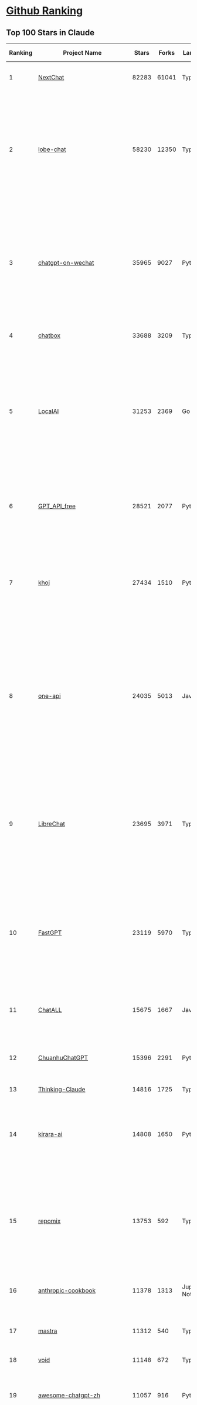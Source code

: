 [Github Ranking](../README.md)
==========

## Top 100 Stars in Claude

| Ranking | Project Name | Stars | Forks | Language | Open Issues | Description | Last Commit |
| ------- | ------------ | ----- | ----- | -------- | ----------- | ----------- | ----------- |
| 1 | [NextChat](https://github.com/ChatGPTNextWeb/NextChat) | 82283 | 61041 | TypeScript | 614 | ✨ Light and Fast AI Assistant. Support: Web \| iOS \| MacOS \| Android \|  Linux \| Windows | 2025-03-24T10:58:25Z |
| 2 | [lobe-chat](https://github.com/lobehub/lobe-chat) | 58230 | 12350 | TypeScript | 641 | 🤯 Lobe Chat - an open-source, modern-design AI chat framework. Supports Multi AI Providers( OpenAI / Claude 3 / Gemini / Ollama / DeepSeek / Qwen), Knowledge Base (file upload / knowledge management / RAG ), Multi-Modals (Plugins/Artifacts) and Thinking. One-click FREE deployment of your private ChatGPT/ Claude / DeepSeek application. | 2025-03-27T03:19:19Z |
| 3 | [chatgpt-on-wechat](https://github.com/zhayujie/chatgpt-on-wechat) | 35965 | 9027 | Python | 280 | 基于大模型搭建的聊天机器人，同时支持 微信公众号、企业微信应用、飞书、钉钉 等接入，可选择GPT3.5/GPT-4o/GPT-o1/ DeepSeek/Claude/文心一言/讯飞星火/通义千问/ Gemini/GLM-4/Claude/Kimi/LinkAI，能处理文本、语音和图片，访问操作系统和互联网，支持基于自有知识库进行定制企业智能客服。 | 2025-02-05T04:27:07Z |
| 4 | [chatbox](https://github.com/chatboxai/chatbox) | 33688 | 3209 | TypeScript | 622 | User-friendly Desktop Client App for AI Models/LLMs (GPT, Claude, Gemini, Ollama...) | 2025-03-20T15:20:56Z |
| 5 | [LocalAI](https://github.com/mudler/LocalAI) | 31253 | 2369 | Go | 417 | :robot: The free, Open Source alternative to OpenAI, Claude and others. Self-hosted and local-first. Drop-in replacement for OpenAI,  running on consumer-grade hardware. No GPU required. Runs gguf, transformers, diffusers and many more models architectures. Features: Generate Text, Audio, Video, Images, Voice Cloning, Distributed, P2P inference | 2025-03-26T13:40:21Z |
| 6 | [GPT_API_free](https://github.com/chatanywhere/GPT_API_free) | 28521 | 2077 | Python | 2 | Free ChatGPT&DeepSeek API Key，免费ChatGPT&DeepSeek API。免费接入DeepSeek API和GPT4 API，支持 gpt \| deepseek \| claude \| gemini \| grok 等排名靠前的常用大模型。 | 2025-03-17T20:29:27Z |
| 7 | [khoj](https://github.com/khoj-ai/khoj) | 27434 | 1510 | Python | 69 | Your AI second brain. Self-hostable. Get answers from the web or your docs. Build custom agents, schedule automations, do deep research. Turn any online or local LLM into your personal, autonomous AI (gpt, claude, gemini, llama, qwen, mistral). Get started - free. | 2025-03-26T13:11:00Z |
| 8 | [one-api](https://github.com/songquanpeng/one-api) | 24035 | 5013 | JavaScript | 816 | LLM API 管理 & 分发系统，支持 OpenAI、Azure、Anthropic Claude、Google Gemini、DeepSeek、字节豆包、ChatGLM、文心一言、讯飞星火、通义千问、360 智脑、腾讯混元等主流模型，统一 API 适配，可用于 key 管理与二次分发。单可执行文件，提供 Docker 镜像，一键部署，开箱即用。LLM API management & key redistribution system, unifying multiple providers under a single API. Single binary, Docker-ready, with an English UI. | 2025-02-21T11:30:22Z |
| 9 | [LibreChat](https://github.com/danny-avila/LibreChat) | 23695 | 3971 | TypeScript | 137 | Enhanced ChatGPT Clone: Features Agents, DeepSeek, Anthropic, AWS, OpenAI, Assistants API, Azure, Groq, o1, GPT-4o, Mistral, OpenRouter, Vertex AI, Gemini, Artifacts, AI model switching, message search, Code Interpreter, langchain, DALL-E-3, OpenAPI Actions, Functions, Secure Multi-User Auth, Presets, open-source for self-hosting. Active project. | 2025-03-26T22:58:34Z |
| 10 | [FastGPT](https://github.com/labring/FastGPT) | 23119 | 5970 | TypeScript | 493 | FastGPT is a knowledge-based platform built on the LLMs, offers a comprehensive suite of out-of-the-box capabilities such as data processing, RAG retrieval, and visual AI workflow orchestration, letting you easily develop and deploy complex question-answering systems without the need for extensive setup or configuration. | 2025-03-27T02:55:54Z |
| 11 | [ChatALL](https://github.com/ai-shifu/ChatALL) | 15675 | 1667 | JavaScript | 220 |  Concurrently chat with ChatGPT, Bing Chat, Bard, Alpaca, Vicuna, Claude, ChatGLM, MOSS, 讯飞星火, 文心一言 and more, discover the best answers | 2025-03-14T16:14:36Z |
| 12 | [ChuanhuChatGPT](https://github.com/GaiZhenbiao/ChuanhuChatGPT) | 15396 | 2291 | Python | 122 | GUI for ChatGPT API and many LLMs. Supports agents, file-based QA, GPT finetuning and query with web search. All with a neat UI. | 2025-03-13T09:36:38Z |
| 13 | [Thinking-Claude](https://github.com/richards199999/Thinking-Claude) | 14816 | 1725 | TypeScript | 1 | Let your Claude able to think | 2025-03-10T04:02:46Z |
| 14 | [kirara-ai](https://github.com/lss233/kirara-ai) | 14808 | 1650 | Python | 282 | 🤖 可 DIY 的 多模态 AI 聊天机器人 \| 🚀 快速接入 微信、 QQ、Telegram、等聊天平台 \| 🦈支持DeepSeek、Grok、Claude、Ollama、Gemini、OpenAI \| 工作流系统、网页搜索、AI画图、人设调教、虚拟女仆、语音对话 \|  | 2025-03-26T20:00:39Z |
| 15 | [repomix](https://github.com/yamadashy/repomix) | 13753 | 592 | TypeScript | 60 | 📦 Repomix (formerly Repopack) is a powerful tool that packs your entire repository into a single, AI-friendly file. Perfect for when you need to feed your codebase to Large Language Models (LLMs) or other AI tools like Claude, ChatGPT, DeepSeek, Perplexity, Gemini, Gemma, Llama, Grok, and more. | 2025-03-26T15:55:22Z |
| 16 | [anthropic-cookbook](https://github.com/anthropics/anthropic-cookbook) | 11378 | 1313 | Jupyter Notebook | 26 | A collection of notebooks/recipes showcasing some fun and effective ways of using Claude. | 2025-03-07T17:43:37Z |
| 17 | [mastra](https://github.com/mastra-ai/mastra) | 11312 | 540 | TypeScript | 65 | The TypeScript AI agent framework. ⚡ Assistants, RAG, observability. Supports any LLM: GPT-4, Claude, Gemini, Llama. | 2025-03-27T00:21:55Z |
| 18 | [void](https://github.com/voideditor/void) | 11148 | 672 | TypeScript | 64 | None | 2025-03-27T02:58:53Z |
| 19 | [awesome-chatgpt-zh](https://github.com/EmbraceAGI/awesome-chatgpt-zh) | 11057 | 916 | Python | 0 | ChatGPT 中文指南🔥，ChatGPT 中文调教指南，指令指南，应用开发指南，精选资源清单，更好的使用 chatGPT 让你的生产力 up up up! 🚀 | 2024-11-05T10:24:21Z |
| 20 | [claude-engineer](https://github.com/Doriandarko/claude-engineer) | 10937 | 1158 | Python | 10 | Claude Engineer is an interactive command-line interface (CLI) that leverages the power of Anthropic's Claude-3.5-Sonnet model to assist with software development tasks.This framework enables Claude to generate and manage its own tools, continuously expanding its capabilities through conversation. Available both as a CLI and a modern web interface | 2024-12-12T22:08:15Z |
| 21 | [LangBot](https://github.com/RockChinQ/LangBot) | 9994 | 739 | Python | 96 | 😎简单易用、🧩丰富生态 - 大模型原生即时通信机器人平台 \| 适配 QQ / 微信（企业微信、个人微信）/ 飞书 / 钉钉 / Discord / Telegram 等平台 \| 支持 ChatGPT、DeepSeek、Dify、Claude、Gemini、xAI Grok、Ollama、LM Studio、阿里云百炼、火山方舟、SiliconFlow、Qwen、Moonshot、ChatGLM、SillyTraven、MCP 等 LLM 的机器人 / Agent \| LLM-based instant messaging bots platform, supports Discord, Telegram, WeChat, Lark, DingTalk, QQ | 2025-03-26T17:20:05Z |
| 22 | [coai](https://github.com/coaidev/coai) | 8122 | 1091 | TypeScript | 19 | 🚀 Next Generation AI One-Stop Internationalization Solution. 🚀 下一代 AI 一站式 B/C 端解决方案，支持 OpenAI，Midjourney，Claude，讯飞星火，Stable Diffusion，DALL·E，ChatGLM，通义千问，腾讯混元，360 智脑，百川 AI，火山方舟，新必应，Gemini，Moonshot 等模型，支持对话分享，自定义预设，云端同步，模型市场，支持弹性计费和订阅计划模式，支持图片解析，支持联网搜索，支持模型缓存，丰富美观的后台管理与仪表盘数据统计。 | 2025-03-24T17:56:38Z |
| 23 | [Noi](https://github.com/lencx/Noi) | 7302 | 550 | JavaScript | 144 | 🚀 Power Your World with AI - Explore, Extend, Empower. | 2025-03-16T05:32:26Z |
| 24 | [Upsonic](https://github.com/Upsonic/Upsonic) | 7118 | 671 | Python | 38 | The most reliable AI agent framework that supports MCP. | 2025-03-27T03:37:16Z |
| 25 | [claude-code](https://github.com/anthropics/claude-code) | 6862 | 347 | Shell | 221 | Claude Code is an agentic coding tool that lives in your terminal, understands your codebase, and helps you code faster by executing routine tasks, explaining complex code, and handling git workflows - all through natural language commands. | 2025-03-11T23:39:42Z |
| 26 | [opencommit](https://github.com/di-sukharev/opencommit) | 6538 | 348 | JavaScript | 144 | GPT wrapper for git — generate commit messages with an LLM in 1 sec — works best with Claude 3.5 — supports local models too | 2025-03-17T08:40:01Z |
| 27 | [BlackFriday-GPTs-Prompts](https://github.com/friuns2/BlackFriday-GPTs-Prompts) | 6467 | 1002 | None | 83 | List of free GPTs that doesn't require plus subscription  | 2024-11-08T11:03:14Z |
| 28 | [new-api](https://github.com/Calcium-Ion/new-api) | 6194 | 1238 | Go | 137 | AI模型接口管理与分发系统，支持将多种大模型转为统一格式调用，支持OpenAI、Claude等格式，可供个人或者企业内部管理与分发渠道使用，本项目基于One API二次开发。🍥 The next-generation LLM gateway and AI asset management system supports multiple languages. | 2025-03-20T15:22:20Z |
| 29 | [aichat](https://github.com/sigoden/aichat) | 6177 | 398 | Rust | 0 | All-in-one LLM CLI tool featuring Shell Assistant, Chat-REPL, RAG, AI Tools & Agents, with access to OpenAI, Claude, Gemini, Ollama, Groq, and more. | 2025-03-27T00:41:45Z |
| 30 | [promptfoo](https://github.com/promptfoo/promptfoo) | 5985 | 489 | TypeScript | 151 | Test your prompts, agents, and RAGs. Red teaming, pentesting, and vulnerability scanning for LLMs. Compare performance of GPT, Claude, Gemini, Llama, and more. Simple declarative configs with command line and CI/CD integration. | 2025-03-27T00:24:20Z |
| 31 | [llamacoder](https://github.com/Nutlope/llamacoder) | 5725 | 1249 | TypeScript | 37 | Open source Claude Artifacts – built with Llama 3.1 405B | 2025-01-22T11:28:23Z |
| 32 | [code2prompt](https://github.com/mufeedvh/code2prompt) | 5173 | 297 | Rust | 7 | A CLI tool to convert your codebase into a single LLM prompt with source tree, prompt templating, and token counting. | 2025-03-26T03:36:37Z |
| 33 | [fragments](https://github.com/e2b-dev/fragments) | 5102 | 662 | TypeScript | 9 | Open-source Next.js template for building apps that are fully generated by AI. By E2B. | 2025-03-26T11:30:27Z |
| 34 | [opencompass](https://github.com/open-compass/opencompass) | 5033 | 528 | Python | 283 | OpenCompass is an LLM evaluation platform, supporting a wide range of models (Llama3, Mistral, InternLM2,GPT-4,LLaMa2, Qwen,GLM, Claude, etc) over 100+ datasets. | 2025-03-25T09:57:11Z |
| 35 | [deep-searcher](https://github.com/zilliztech/deep-searcher) | 4908 | 478 | Python | 16 | Open Source Deep Research Alternative to Reason and Search on Private Data. Written in Python. | 2025-03-25T09:26:11Z |
| 36 | [deepclaude](https://github.com/getAsterisk/deepclaude) | 4904 | 382 | Rust | 45 | A high-performance LLM inference API and Chat UI that integrates DeepSeek R1's CoT reasoning traces with Anthropic Claude models. | 2025-02-04T22:55:51Z |
| 37 | [GodMode](https://github.com/smol-ai/GodMode) | 4251 | 335 | TypeScript | 50 | AI Chat Browser: Fast, Full webapp access to ChatGPT / Claude / Bard / Bing / Llama2! I use this 20 times a day. | 2024-07-29T00:31:03Z |
| 38 | [maestro](https://github.com/Doriandarko/maestro) | 4226 | 657 | Python | 33 | A framework for Claude Opus to intelligently orchestrate subagents. | 2024-07-01T06:49:15Z |
| 39 | [bot-on-anything](https://github.com/zhayujie/bot-on-anything) | 4043 | 926 | Python | 262 | A large model-based chatbot builder that can quickly integrate AI models (including ChatGPT, Claude, Gemini) into various software applications (such as Telegram, Gmail, Slack, and websites). | 2025-01-03T14:13:51Z |
| 40 | [obsidian-smart-connections](https://github.com/brianpetro/obsidian-smart-connections) | 3456 | 201 | JavaScript | 343 | Chat with your notes & see links to related content with AI embeddings. Use local models or 100+ via APIs like Claude, Gemini, ChatGPT & Llama 3 | 2025-03-26T13:59:21Z |
| 41 | [casibase](https://github.com/casibase/casibase) | 3382 | 399 | Go | 35 | ⚡️Open-source enterprise-level AI knowledge base and Manus-like agent management platform with admin UI, user management and Single-Sign-On⚡️, supports ChatGPT, Claude, DeepSeek R1, Llama, Ollama, HuggingFace, etc., chat bot demo: https://ai.casibase.com, admin UI demo: https://ai-admin.casibase.com | 2025-03-26T17:31:44Z |
| 42 | [every-chatgpt-gui](https://github.com/billmei/every-chatgpt-gui) | 3294 | 237 | None | 5 | Every front-end GUI client for ChatGPT, Claude, and other LLMs | 2025-03-11T23:29:34Z |
| 43 | [Awesome-ChatGPT-prompts-ZH_CN](https://github.com/L1Xu4n/Awesome-ChatGPT-prompts-ZH_CN) | 2983 | 164 | None | 12 | 如何将ChatGPT调教成一只猫娘 | 2023-07-18T15:57:44Z |
| 44 | [codecompanion.nvim](https://github.com/olimorris/codecompanion.nvim) | 2924 | 175 | Lua | 1 | ✨ AI-powered coding, seamlessly in Neovim | 2025-03-26T21:36:15Z |
| 45 | [aide](https://github.com/nicepkg/aide) | 2547 | 177 | TypeScript | 31 | Conquer Any Code in VSCode: One-Click Comments, Conversions, UI-to-Code, and AI Batch Processing of Files! 在 VSCode 中征服任何代码：一键注释、转换、UI 图生成代码、AI 批量处理文件！💪 | 2025-03-08T03:13:34Z |
| 46 | [poe-api](https://github.com/ading2210/poe-api) | 2502 | 316 | Python | 39 | [UNMAINTAINED] A reverse engineered Python API wrapper for Quora's Poe, which provides free access to ChatGPT, GPT-4, and Claude. | 2023-09-18T04:56:52Z |
| 47 | [free-llm-api-resources](https://github.com/cheahjs/free-llm-api-resources) | 2392 | 213 | Python | 2 | A list of free LLM inference resources accessible via API. | 2025-03-25T08:59:05Z |
| 48 | [DeepClaude](https://github.com/ErlichLiu/DeepClaude) | 2336 | 469 | Python | 23 | Unleash Next-Level AI! 🚀  💻 Code Generation: DeepSeek r1 + Claude 3.7 Sonnet - Unparalleled Performance! 📝 Content Creation: DeepSeek r1 + Gemini 2.5 Pro - Superior Quality! 🔌 OpenAI-Compatible. 🌊 Streaming & Non-Streaming Support.  ✨ Experience the Future of AI – Today! Click to Try Now! ✨ | 2025-03-26T14:23:03Z |
| 49 | [griptape](https://github.com/griptape-ai/griptape) | 2236 | 190 | Python | 58 | Modular Python framework for AI agents and workflows with chain-of-thought reasoning, tools, and memory.  | 2025-03-26T15:37:42Z |
| 50 | [awesome-claude-prompts](https://github.com/langgptai/awesome-claude-prompts) | 2220 | 212 | None | 0 | This repo includes Claude prompt curation to use Claude better. | 2025-03-01T00:29:09Z |
| 51 | [claude-coder](https://github.com/kodu-ai/claude-coder) | 2127 | 126 | TypeScript | 16 | Kodu is an autonomous coding agent that lives in your IDE. It is a VSCode extension that can help you build your dream project step by step by leveraging the latest technologies in automated coding agents  | 2025-03-17T09:31:18Z |
| 52 | [elia](https://github.com/darrenburns/elia) | 2082 | 130 | Python | 12 | A snappy, keyboard-centric terminal user interface for interacting with large language models. Chat with ChatGPT, Claude, Llama 3, Phi 3, Mistral, Gemma and more. | 2024-10-10T19:12:52Z |
| 53 | [VLMEvalKit](https://github.com/open-compass/VLMEvalKit) | 2078 | 305 | Python | 82 | Open-source evaluation toolkit of large multi-modality models (LMMs), support 220+ LMMs, 80+ benchmarks | 2025-03-25T05:52:49Z |
| 54 | [fastmcp](https://github.com/jlowin/fastmcp) | 1875 | 95 | Python | 24 | The fast, Pythonic way to build Model Context Protocol servers 🚀  | 2025-03-22T22:00:49Z |
| 55 | [firecrawl-mcp-server](https://github.com/mendableai/firecrawl-mcp-server) | 1845 | 162 | JavaScript | 12 | Official Firecrawl MCP Server - Adds powerful web scraping to Cursor, Claude and any other LLM clients. | 2025-03-25T06:25:59Z |
| 56 | [ruby_llm](https://github.com/crmne/ruby_llm) | 1823 | 66 | Ruby | 20 | A delightful Ruby way to work with AI. No configuration madness, no complex callbacks, no handler hell – just beautiful, expressive Ruby code. | 2025-03-26T13:46:40Z |
| 57 | [dialoqbase](https://github.com/n4ze3m/dialoqbase) | 1744 | 275 | TypeScript | 39 | Create chatbots with ease | 2024-10-15T14:24:20Z |
| 58 | [mcp-playwright](https://github.com/executeautomation/mcp-playwright) | 1686 | 137 | TypeScript | 7 | Playwright Model Context Protocol Server - Tool to automate Browsers and APIs in Claude Desktop, Cline, Cursor IDE and More 🔌 | 2025-03-27T01:52:47Z |
| 59 | [tokencost](https://github.com/AgentOps-AI/tokencost) | 1613 | 71 | Python | 13 | Easy token price estimates for 400+ LLMs. TokenOps. | 2025-03-25T19:19:26Z |
| 60 | [Thinking_in_Java_MindMapping](https://github.com/LjyYano/Thinking_in_Java_MindMapping) | 1596 | 461 | None | 0 | 编程笔记、观影指南、读书笔记、生活感悟、Switch 游戏 | 2025-01-27T03:29:42Z |
| 61 | [GalTransl](https://github.com/GalTransl/GalTransl) | 1446 | 93 | Python | 30 | 支持GPT-4/Claude/Deepseek/Sakura等大语言模型的Galgame自动化翻译解决方案  Automated translation solution for visual novels supporting GPT-4/Claude/Deepseek/Sakura | 2025-03-22T04:50:15Z |
| 62 | [papersgpt-for-zotero](https://github.com/papersgpt/papersgpt-for-zotero) | 1430 | 46 | JavaScript | 36 | Zotero chat PDF with AI, DeepSeek, GPT 4.5, ChatGPT, Claude, Gemini | 2025-03-26T02:05:15Z |
| 63 | [AIChatWeb](https://github.com/Nanjiren01/AIChatWeb) | 1423 | 398 | TypeScript | 20 | 在ChatGPT-Next-Web的基础上，增加注册登录，额度限制，邀请，敏感词，支付，基于docker一键部署。提供后台管理系统，可配置标题、欢迎词、额度不足提醒、公告 | 2024-07-19T07:23:42Z |
| 64 | [ax](https://github.com/ax-llm/ax) | 1358 | 100 | TypeScript | 10 | The "official" unofficial DSPy framework. Build LLM powered agents and other workflows, based on the Stanford DSP paper. | 2025-03-26T14:35:34Z |
| 65 | [claude-to-chatgpt](https://github.com/jtsang4/claude-to-chatgpt) | 1283 | 151 | Python | 10 | This project converts the API of Anthropic's Claude model to the OpenAI Chat API format. | 2024-08-18T08:35:25Z |
| 66 | [Agently](https://github.com/AgentEra/Agently) | 1277 | 145 | Python | 26 | [GenAI Application Development Framework]  🚀 Build GenAI application quick and easy 💬 Easy to interact with GenAI agent in code using structure data and chained-calls syntax 🧩 Use Agently Workflow to manage complex GenAI working logic 🔀 Switch to any model without rewrite application code | 2025-03-25T07:43:59Z |
| 67 | [PandoraHelper](https://github.com/nianhua99/PandoraHelper) | 1265 | 172 | TypeScript | 6 | 使用 PandoraHelper 轻松和你的小伙伴共享 ChatGPT Plus/Claude Pro 服务！ | 2025-02-24T09:10:11Z |
| 68 | [ChatChat](https://github.com/okisdev/ChatChat) | 1245 | 215 | TypeScript | 3 | Chat Chat, your own unified chat and search to AI platform, with a simple and easy to use interface. | 2025-03-26T16:13:25Z |
| 69 | [modelfusion](https://github.com/vercel/modelfusion) | 1244 | 88 | TypeScript | 33 | The TypeScript library for building AI applications. | 2024-07-19T15:17:19Z |
| 70 | [spacy-llm](https://github.com/explosion/spacy-llm) | 1217 | 94 | Python | 37 | 🦙 Integrating LLMs into structured NLP pipelines | 2025-01-08T22:26:19Z |
| 71 | [aws-genai-llm-chatbot](https://github.com/aws-samples/aws-genai-llm-chatbot) | 1204 | 368 | TypeScript | 23 | A modular and comprehensive solution to deploy a Multi-LLM and Multi-RAG powered chatbot (Amazon Bedrock, Anthropic, HuggingFace, OpenAI, Meta, AI21, Cohere, Mistral) using AWS CDK on AWS | 2025-03-25T14:53:11Z |
| 72 | [sage](https://github.com/Storia-AI/sage) | 1203 | 106 | Python | 23 | Chat with any codebase in under two minutes \| Fully local or via third-party APIs | 2024-11-11T04:49:34Z |
| 73 | [claude-prompt-generator](https://github.com/aws-samples/claude-prompt-generator) | 1197 | 110 | Python | 1 | None | 2024-10-10T21:34:35Z |
| 74 | [prism](https://github.com/prism-php/prism) | 1181 | 87 | PHP | 15 | A unified interface for working with LLMs in Laravel | 2025-03-26T17:39:53Z |
| 75 | [AISuperDomain](https://github.com/win4r/AISuperDomain) | 1168 | 213 | C# | 34 | Aila(AI超元域): The premier AI integration tool for Windows, macOS, and Android. Ask once, get answers from 10+ AIs like ChatGPT, Gemini, Claude3, Copilot, Poe, perplexity and more. Features customizable AI and prompts. | 2025-03-05T00:15:34Z |
| 76 | [gp.nvim](https://github.com/Robitx/gp.nvim) | 1099 | 93 | Lua | 41 | Gp.nvim (GPT prompt) Neovim AI plugin: ChatGPT sessions & Instructable text/code operations & Speech to text [OpenAI, Ollama, Anthropic, ..] | 2024-09-23T12:32:50Z |
| 77 | [DesktopCommanderMCP](https://github.com/wonderwhy-er/DesktopCommanderMCP) | 1090 | 113 | TypeScript | 15 | This is MCP server for Claude that gives it terminal control, file system search and diff file editing capabilities | 2025-03-26T19:59:32Z |
| 78 | [bedrock-claude-chat](https://github.com/aws-samples/bedrock-claude-chat) | 1070 | 395 | TypeScript | 111 | AWS-native chatbot using Bedrock + Claude (+Nova and Mistral) | 2025-03-26T10:02:12Z |
| 79 | [poe-api-wrapper](https://github.com/snowby666/poe-api-wrapper) | 1067 | 139 | Python | 27 | 👾 A Python API wrapper for Poe.com. With this, you will have free access to GPT-4, Claude, Llama, Gemini, Mistral and more! 🚀 | 2025-03-07T20:07:31Z |
| 80 | [LLM-Prompt-Library](https://github.com/abilzerian/LLM-Prompt-Library) | 1062 | 112 | Python | 0 | My personal prompt library for various LLMs + scripts & tools. Suitable for models from Deepseek, OpenAI, Claude, Meta, Mistral, Google, Grok, and others. | 2025-03-18T17:04:23Z |
| 81 | [APIPark](https://github.com/APIParkLab/APIPark) | 1026 | 144 | TypeScript | 67 | 🦄云原生、超高性能 AI&API网关，LLM API 管理、分发系统、开放平台，支持所有AI API，不限于OpenAI、Azure、Anthropic Claude、Google Gemini、DeepSeek、字节豆包、ChatGLM、文心一言、讯飞星火、通义千问、360 智脑、腾讯混元等主流模型，统一 API 请求和返回，API申请与审批，调用统计、负载均衡、多模型灾备。一键部署，开箱即用。Cloud native, ultra-high performance AI&API gateway, LLM API management, distribution system, open platform, supporting all AI APIs. | 2025-03-19T08:24:59Z |
| 82 | [unity-mcp](https://github.com/justinpbarnett/unity-mcp) | 1009 | 132 | C# | 16 | A Unity MCP server that allows MCP clients like Claude Desktop or Cursor to perform Unity Editor actions. | 2025-03-26T16:52:28Z |
| 83 | [chatgpt-shell](https://github.com/xenodium/chatgpt-shell) | 1003 | 91 | Emacs Lisp | 37 | A multi-llm Emacs shell (ChatGPT, Claude, DeepSeek, Gemini, Kagi, Ollama, Perplexity) + editing integrations | 2025-03-26T16:41:13Z |
| 84 | [langchat](https://github.com/TyCoding/langchat) | 985 | 200 | Java | 8 | LangChat: Java LLMs/AI Project, Supports Multi AI Providers( Gitee AI/ 智谱清言 / 阿里通义 / 百度千帆 / DeepSeek / 抖音豆包 / 零一万物 / 讯飞星火 / OpenAI / Gemini / Ollama / Azure / Claude 等大模型), Java生态下AI大模型产品解决方案，快速构建企业级AI知识库、AI机器人应用 | 2025-02-21T09:41:53Z |
| 85 | [ChatGPT-Telegram-Bot](https://github.com/yym68686/ChatGPT-Telegram-Bot) | 975 | 308 | Python | 11 | TeleChat: 🤖️ an AI chat Telegram bot can Web Search Powered by GPT-3.5/4/4 Turbo/4o, DALL·E 3, Groq, Gemini 1.5 Pro/Flash and the official Claude2.1/3/3.5 API using Python on Zeabur, fly.io and Replit. | 2025-03-26T09:58:34Z |
| 86 | [open-computer-use](https://github.com/e2b-dev/open-computer-use) | 954 | 125 | Python | 5 | AI computer use powered by open source LLMs and E2B Desktop Sandbox | 2025-03-13T07:46:24Z |
| 87 | [GenAI_LLM_timeline](https://github.com/hollobit/GenAI_LLM_timeline) | 953 | 59 | None | 4 | ChatGPT, GenerativeAI and LLMs Timeline | 2024-05-19T23:57:02Z |
| 88 | [RisuAI](https://github.com/kwaroran/RisuAI) | 948 | 164 | TypeScript | 61 | Make your own story. User-friendly software for LLM roleplaying | 2025-03-26T11:53:22Z |
| 89 | [py-gpt](https://github.com/szczyglis-dev/py-gpt) | 936 | 180 | Python | 17 | Desktop AI Assistant powered by o1, o3, GPT-4, GPT-4 Vision, Gemini, Claude, Llama 3, DeepSeek, Bielik, DALL-E,  chat, vision, voice control, image generation and analysis, agents, command execution, file upload/download, speech synthesis and recognition, access to Web, memory, presets, assistants, plugins, and more. Linux, Windows, Mac | 2025-03-06T02:28:15Z |
| 90 | [codemcp](https://github.com/ezyang/codemcp) | 929 | 69 | Python | 23 | Coding assistant MCP for Claude Desktop | 2025-03-26T01:31:41Z |
| 91 | [generative-ai-use-cases-jp](https://github.com/aws-samples/generative-ai-use-cases-jp) | 868 | 206 | TypeScript | 90 | すぐに業務活用できるビジネスユースケース集付きの安全な生成AIアプリ実装 | 2025-03-26T23:32:23Z |
| 92 | [HiveChat](https://github.com/HiveNexus/HiveChat) | 842 | 134 | TypeScript | 20 | An AI chat bot for small and medium-sized teams, supporting models such as Deepseek, Open AI, Claude, and Gemini. 专为中小团队设计的 AI 聊天应用，支持 Deepseek、Open AI、Claude、Gemini 等模型。 | 2025-03-27T02:52:48Z |
| 93 | [AIaW](https://github.com/NitroRCr/AIaW) | 826 | 68 | Vue | 9 | AI as Workspace - A better AI (LLM) client. Full-featured, lightweight. Support multiple workspaces, plugin system, cross-platform, local first + real-time cloud sync, Artifacts, MCP \| 更好的 AI 客户端 | 2025-03-26T10:24:18Z |
| 94 | [Claude-API](https://github.com/KoushikNavuluri/Claude-API) | 815 | 134 | Python | 20 | This project provides an unofficial API for Claude AI, allowing users to access and interact with Claude AI . | 2024-08-17T12:46:18Z |
| 95 | [raycast-g4f](https://github.com/XInTheDark/raycast-g4f) | 805 | 58 | JavaScript | 10 | Raycast extension to use GPT, Claude, Llama, and more... all for FREE! + Full support for custom APIs. | 2025-03-26T16:42:42Z |
| 96 | [IncarnaMind](https://github.com/junruxiong/IncarnaMind) | 792 | 53 | Python | 8 | Connect and chat with your multiple documents (pdf and txt) through GPT 3.5, GPT-4 Turbo, Claude and Local Open-Source LLMs | 2025-02-07T00:23:08Z |
| 97 | [chatgpt-adapter](https://github.com/bincooo/chatgpt-adapter) | 790 | 181 | Go | 18 | 集成了openai-api、coze、deepseek、cursor、windsurf、qodo、blackbox、you、grok、bing  绘画 多款AI的聊天逆向接口适配到 OpenAI API 标准接口服务端。 | 2025-03-27T01:14:04Z |
| 98 | [mac_computer_use](https://github.com/deedy/mac_computer_use) | 774 | 127 | Python | 10 | A fork of Anthropic Computer Use that you can run on Mac computers to give Claude and other AI models autonomous access to your computer. | 2024-12-16T05:21:06Z |
| 99 | [promptmap](https://github.com/utkusen/promptmap) | 759 | 79 | Python | 0 | a prompt injection scanner for custom LLM applications | 2025-03-08T12:01:47Z |
| 100 | [generative_ai_with_langchain](https://github.com/benman1/generative_ai_with_langchain) | 748 | 308 | Jupyter Notebook | 0 | Build large language model (LLM) apps with Python, ChatGPT and other models. This is the companion repository for the book on generative AI with LangChain. | 2025-03-22T15:04:44Z |

